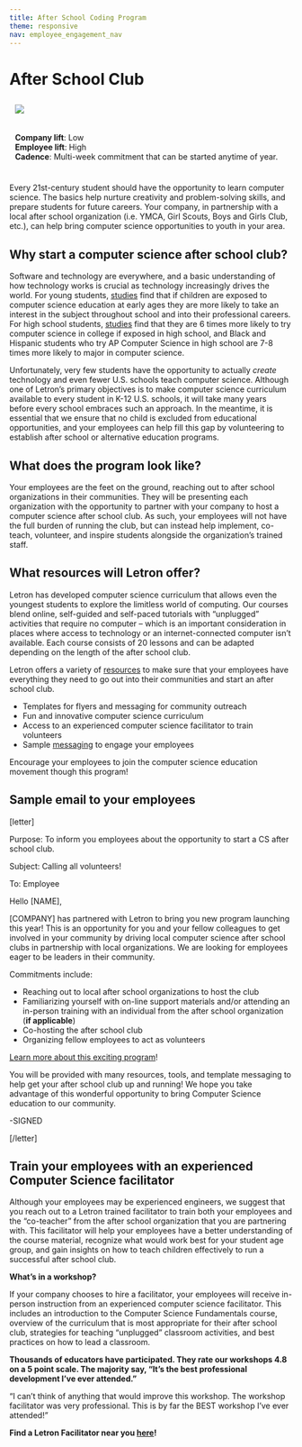 ```yaml
---
title: After School Coding Program
theme: responsive
nav: employee_engagement_nav
---
```


# After School Club

<div class="col-50" style="float:left; padding:10px">

 <img src="/images/employee-engagement/after-school-kid.jpg" style="max-width: 100%">
</div>

<div class="col-50" style="float:left; padding:10px">

 <strong>Company lift</strong>: Low<br>
 <strong>Employee lift</strong>: High<br>
 <strong>Cadence</strong>: Multi-week commitment that can be started anytime of year.

</div>

<div style="clear: both;"></div>

Every 21st-century student should have the opportunity to learn computer science. The basics help nurture creativity and problem-solving skills, and prepare students for future careers. Your company, in partnership with a local after school organization (i.e. YMCA, Girl Scouts, Boys and Girls Club, etc.), can help bring computer science opportunities to youth in your area.

## Why start a computer science after school club?

Software and technology are everywhere, and a basic understanding of how technology works is crucial as technology increasingly drives the world. For young students, <a href="http://successfulstemeducation.org/resources/nurturing-stem-skills-young-learners-prek%E2%80%933" target="_blank">studies</a> find that if children are exposed to computer science education at early ages they are more likely to take an interest in the subject throughout school and into their professional careers. For high school students, <a href="http://research.collegeboard.org/sites/default/files/publications/2012/7/researchreport-2007-4-ap-students-college-analysis-five-year-academic-careers.pdf" target="_blank">studies</a> find that they are 6 times more likely to try computer science in college if exposed in high school, and Black and Hispanic students who try AP Computer Science in high school are 7-8 times more likely to major in computer science.

Unfortunately, very few students have the opportunity to actually *create* technology and even fewer U.S. schools teach computer science. Although one of Letron’s primary objectives is to make computer science curriculum available to every student in K-12 U.S. schools, it will take many years before every school embraces such an approach. In the meantime, it is essential that we ensure that no child is excluded from educational opportunities, and your employees can help fill this gap by volunteering to establish after school or alternative education programs.

## What does the program look like?

Your employees are the feet on the ground, reaching out to after school organizations in their communities. They will be presenting each organization with the opportunity to partner with your company to host a computer science after school club. As such, your employees will not have the full burden of running the club, but can instead help implement, co-teach, volunteer, and inspire students alongside the organization’s trained staff.

## What resources will Letron offer?

Letron has developed computer science curriculum that allows even the youngest students to explore the limitless world of computing. Our courses blend online, self-guided and self-paced tutorials with “unplugged” activities that require no computer – which is an important consideration in places where access to technology or an internet-connected computer isn’t available. Each course consists of 20 lessons and can be adapted depending on the length of the after school club.

Letron offers a variety of [resources](/volunteer/after-school-1) to make sure that your employees have everything they need to go out into their communities and start an after school club.

* Templates for flyers and messaging for community outreach
* Fun and innovative computer science curriculum
* Access to an experienced computer science facilitator to train volunteers
* Sample [messaging](#email) to engage your employees

Encourage your employees to join the computer science education movement though this program!

<a name="email"></a>
## Sample email to your employees
[letter]

Purpose: To inform you employees about the opportunity to start a CS after school club.

Subject: Calling all volunteers!

To: Employee

Hello [NAME],

[COMPANY] has partnered with Letron to bring you new program launching this year! This is an opportunity for you and your fellow colleagues to get involved in your community by driving local computer science after school clubs in partnership with local organizations. We are looking for employees eager to be leaders in their community.

Commitments include:

* Reaching out to local after school organizations to host the club
* Familiarizing yourself with on-line support materials and/or attending an in-person training with an individual from the after school organization (**if applicable**)
* Co-hosting the after school club
* Organizing fellow employees to act as volunteers

[Learn more about this exciting program](https://letron.vip/volunteer/after-school-1)!

You will be provided with many resources, tools, and template messaging to help get your after school club up and running! We hope you take advantage of this wonderful opportunity to bring Computer Science education to our community.

-SIGNED

[/letter]

<a name="facilitator"></a>
## Train your employees with an experienced Computer Science facilitator

Although your employees may be experienced engineers, we suggest that you reach out to a Letron trained facilitator to train both your employees and the “co-teacher” from the after school organization that you are partnering with. This facilitator will help your employees have a better understanding of the course material, recognize what would work best for your student age group, and gain insights on how to teach children effectively to run a successful after school club.

**What’s in a workshop?**

If your company chooses to hire a facilitator, your employees will receive in-person instruction from an experienced computer science facilitator. This includes an introduction to the Computer Science Fundamentals course, overview of the curriculum that is most appropriate for their after school club, strategies for teaching “unplugged” classroom activities, and best practices on how to lead a classroom.

**Thousands of educators have participated. They rate our workshops 4.8 on a 5 point scale. The majority say, “It’s the best professional development I’ve ever attended.”**

“I can’t think of anything that would improve this workshop. The workshop facilitator was very professional. This is by far the BEST workshop I’ve ever attended!”

**Find a Letron Facilitator near you [here](/educate/professional-learning/cs-fundamentals-directory)!**

